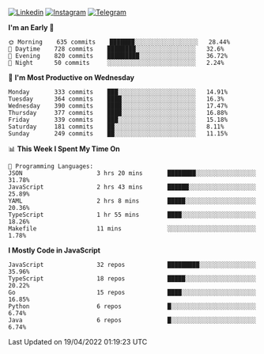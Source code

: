 [![Linkedin](https://img.shields.io/badge/-Archie-blue?style=flat-square&labelColor=gray&logo=Linkedin&logoColor=white&link=https://www.linkedin.com/in/archisdi)](https://www.linkedin.com/in/archisdi)
[![Instagram](https://img.shields.io/badge/-@archisdi-orange?style=flat-square&labelColor=gray&logo=Instagram&logoColor=white&link=https://www.instagram.com/archisdi)](https://www.instagram.com/archisdi)
[![Telegram](https://img.shields.io/badge/-aai-informational?style=flat-square&labelColor=gray&logo=telegram&logoColor=white&link=https://t.me/archisdi)](https://t.me/archisdi)

<!--START_SECTION:waka-->
**I'm an Early 🐤** 

```text
🌞 Morning    635 commits    ███████░░░░░░░░░░░░░░░░░░   28.44% 
🌆 Daytime    728 commits    ████████░░░░░░░░░░░░░░░░░   32.6% 
🌃 Evening    820 commits    █████████░░░░░░░░░░░░░░░░   36.72% 
🌙 Night      50 commits     ░░░░░░░░░░░░░░░░░░░░░░░░░   2.24%

```
📅 **I'm Most Productive on Wednesday** 

```text
Monday       333 commits    ███░░░░░░░░░░░░░░░░░░░░░░   14.91% 
Tuesday      364 commits    ████░░░░░░░░░░░░░░░░░░░░░   16.3% 
Wednesday    390 commits    ████░░░░░░░░░░░░░░░░░░░░░   17.47% 
Thursday     377 commits    ████░░░░░░░░░░░░░░░░░░░░░   16.88% 
Friday       339 commits    ███░░░░░░░░░░░░░░░░░░░░░░   15.18% 
Saturday     181 commits    ██░░░░░░░░░░░░░░░░░░░░░░░   8.11% 
Sunday       249 commits    ██░░░░░░░░░░░░░░░░░░░░░░░   11.15%

```


📊 **This Week I Spent My Time On** 

```text
💬 Programming Languages: 
JSON                     3 hrs 20 mins       ████████░░░░░░░░░░░░░░░░░   31.78% 
JavaScript               2 hrs 43 mins       ██████░░░░░░░░░░░░░░░░░░░   25.89% 
YAML                     2 hrs 8 mins        █████░░░░░░░░░░░░░░░░░░░░   20.36% 
TypeScript               1 hr 55 mins        ████░░░░░░░░░░░░░░░░░░░░░   18.26% 
Makefile                 11 mins             ░░░░░░░░░░░░░░░░░░░░░░░░░   1.78%

```

**I Mostly Code in JavaScript** 

```text
JavaScript               32 repos            █████████░░░░░░░░░░░░░░░░   35.96% 
TypeScript               18 repos            █████░░░░░░░░░░░░░░░░░░░░   20.22% 
Go                       15 repos            ████░░░░░░░░░░░░░░░░░░░░░   16.85% 
Python                   6 repos             █░░░░░░░░░░░░░░░░░░░░░░░░   6.74% 
Java                     6 repos             █░░░░░░░░░░░░░░░░░░░░░░░░   6.74%

```



 Last Updated on 19/04/2022 01:19:23 UTC
<!--END_SECTION:waka-->